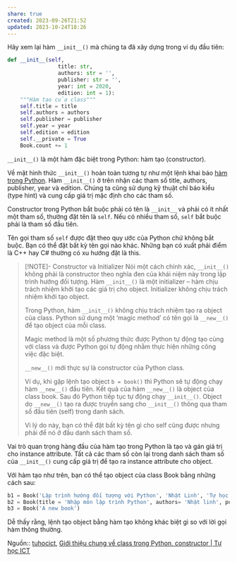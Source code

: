 ```yaml
---
share: true
created: 2023-09-26T21:52
updated: 2023-10-24T18:26
---
```

Hãy xem lại hàm `__init__()` mà chúng ta đã xây dựng trong ví dụ đầu tiên:

```python
def __init__(self, 
                title: str,
                authors: str = '',
                publisher: str = '',
                year: int = 2020,
                edition: int = 1):
    """Hàm tạo của class"""
    self.title = title
    self.authors = authors
    self.publisher = publisher
    self.year = year
    self.edition = edition
    self.__private = True
    Book.count += 1
```
`__init__()` là một hàm đặc biệt trong Python: hàm tạo (constructor).

Về mặt hình thức `__init__()` hoàn toàn tương tự như một lệnh khai báo [hàm trong Python](https://tuhocict.com/function-ham-trong-python/). Hàm `__init__()` ở trên nhận các tham số title, authors, publisher, year và edition. Chúng ta cũng sử dụng kỹ thuật chỉ báo kiểu (type hint) và cung cấp giá trị mặc định cho các tham số.

Constructor trong Python bắt buộc phải có tên là `__init__` và phải có ít nhất một tham số, thường đặt tên là `self`. Nếu có nhiều tham số, `self` bắt buộc phải là tham số đầu tiên.

Tên gọi tham số `self` được đặt theo quy ước của Python chứ không bắt buộc. Bạn có thể đặt bất kỳ tên gọi nào khác. Những bạn có xuất phải điểm là C++ hay C# thường có xu hướng đặt là this.


> [!NOTE]- Constructor và Initializer
> Nói một cách chính xác, `__init__()` không phải là constructor theo nghĩa đen của khái niệm này trong lập trình hướng đối tượng. Hàm `__init__()` là một initializer – hàm chịu trách nhiệm khởi tạo các giá trị cho object. Initializer không chịu trách nhiệm khởi tạo object.
> 
> Trong Python, hàm `__init__()` không chịu trách nhiệm tạo ra object của class. Python sử dụng một ‘magic method’ có tên gọi là `__new__()` để tạo object của mỗi class.
> 
> Magic method là một số phương thức được Python tự động tạo cùng với class và được Python gọi tự động nhằm thực hiện những công việc đặc biệt.
> 
> `__new__()` mới thực sự là constructor của Python class.
> 
> Ví dụ, khi gặp lệnh tạo object `b = book()` thì Python sẽ tự động chạy hàm `__new__()` đầu tiên. Kết quả của hàm `__new__()` là object của class book. Sau đó Python tiếp tục tự động chạy `__init__()`. Object do `__new__()` tạo ra được truyền sang cho `__init__()` thông qua tham số đầu tiên (self) trong danh sách.
> 
> Vì lý do này, bạn có thể đặt bất kỳ tên gì cho self cũng được nhưng phải để nó ở đầu danh sách tham số.
> 
Vai trò quan trọng hàng đầu của hàm tạo trong Python là tạo và gán giá trị cho instance attribute. Tất cả các tham số còn lại trong danh sách tham số của `__init__()` cung cấp giá trị để tạo ra instance attribute cho object.

Với hàm tạo như trên, bạn có thể tạo object của class Book bằng những cách sau:

```python
b1 = Book('Lập trình hướng đối tượng với Python', 'Nhật Linh', 'Tự học ICT', 2022, 2)
b2 = Book(title = 'Nhập môn lập trình Python', authors= 'Nhật linh', publisher= 'Tự học ICT')
b3 = Book('A new book')
```

Dễ thấy rằng, lệnh tạo object bằng hàm tạo không khác biệt gì so với lời gọi hàm thông thường.

Nguồn:: [tuhocict](../../../%E2%9A%A1Hi%E1%BB%83u%20bi%E1%BA%BFt%20s%C3%A2u/%CE%9E%20Ngu%E1%BB%93n/tuhocict.md#), [Giới thiệu chung về class trong Python, constructor | Tự học ICT](https://tuhocict.com/class-trong-python-khai-niem-khai-bao/)